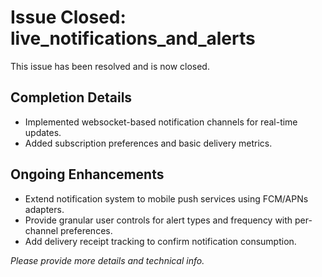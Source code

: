 # Issue Closed: live_notifications_and_alerts

This issue has been resolved and is now closed.

## Completion Details
- Implemented websocket-based notification channels for real-time updates.
- Added subscription preferences and basic delivery metrics.

## Ongoing Enhancements
- Extend notification system to mobile push services using FCM/APNs adapters.
- Provide granular user controls for alert types and frequency with per-channel preferences.
- Add delivery receipt tracking to confirm notification consumption.

*Please provide more details and technical info.*
